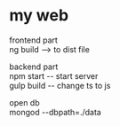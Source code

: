 # my web
frontend part  
ng build --> to dist file  

backend part  
npm start -- start server  
gulp build -- change ts to js  

open db  
mongod --dbpath=./data  